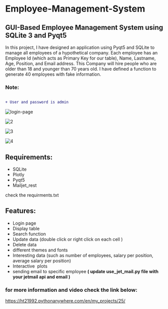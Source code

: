 # Employee-Management-System

## GUI-Based Employee Management System using SQLite 3 and Pyqt5

In this project, I have designed an application using Pyqt5 and SQLite to manage all employees of a hypothetical company.
Each employee has an Employee Id (which acts as Primary Key for our table), Name, Lastname, Age, Position, and Email address. This Company will hire people who are older than 18 and younger than 70 years old.
I have defined a function to generate 40 employees with fake information.

### Note:
```diff

+ User and password is admin

```


![login-page](https://user-images.githubusercontent.com/47816410/132484334-cdf24c6b-f30a-425e-b39a-8f0264db7cce.png)



![2](https://user-images.githubusercontent.com/47816410/132485705-da50482b-4c0a-43da-a65e-a28ec90db4fb.png)



![3](https://user-images.githubusercontent.com/47816410/132486835-01b2c887-ed3d-4e2f-bfb6-482c1c519c6b.png)



![4](https://user-images.githubusercontent.com/47816410/132486771-7e5f5103-d6fa-4d92-872c-f9f962383411.png)



## Requirements:
* SQLite
* Plotly
* Pyqt5
* Mailjet_rest

check the requirments.txt

## Features:
* Login page 
* Display table
* Search function 
* Update data (double click or right click on each cell )
* Delete data 
* different themes and fonts
* Interesting data (such as number of employees, salary per position, average salary per position)
* Interactive  plots
* sending email to specific employee **( update use_jet_mail.py file with your jetmail api and email )**

### for more information and video check the link below:

https://ht21992.pythonanywhere.com/en/my_projects/25/
